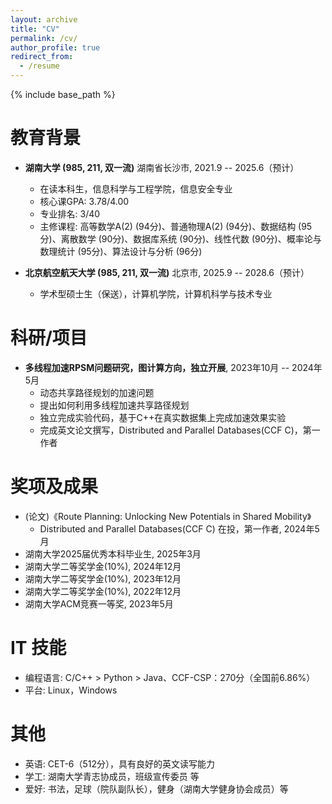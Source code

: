 ```yaml
---
layout: archive
title: "CV"
permalink: /cv/
author_profile: true
redirect_from:
  - /resume
---
```


{% include base_path %}

教育背景
======
* **湖南大学 (985, 211, 双一流)** 湖南省长沙市, 2021.9 -- 2025.6（预计）
  * 在读本科生，信息科学与工程学院，信息安全专业
  * 核心课GPA: 3.78/4.00
  * 专业排名: 3/40
  * 主修课程: 高等数学A(2) (94分)、普通物理A(2) (94分)、数据结构 (95分)、离散数学 (90分)、数据库系统 (90分)、线性代数 (90分)、概率论与数理统计 (95分)、算法设计与分析 (96分)

* **北京航空航天大学 (985, 211, 双一流)** 北京市, 2025.9 -- 2028.6（预计）
  * 学术型硕士生（保送），计算机学院，计算机科学与技术专业

科研/项目
======
* **多线程加速RPSM问题研究，图计算方向，独立开展**, 2023年10月 -- 2024年5月
  * 动态共享路径规划的加速问题
  * 提出如何利用多线程加速共享路径规划
  * 独立完成实验代码，基于C++在真实数据集上完成加速效果实验
  * 完成英文论文撰写，Distributed and Parallel Databases(CCF C)，第一作者

奖项及成果
======
* (论文)《Route Planning: Unlocking New Potentials in Shared Mobility》
  * Distributed and Parallel Databases(CCF C) 在投，第一作者, 2024年5月
* 湖南大学2025届优秀本科毕业生, 2025年3月
* 湖南大学二等奖学金(10%), 2024年12月
* 湖南大学二等奖学金(10%), 2023年12月
* 湖南大学二等奖学金(10%), 2022年12月
* 湖南大学ACM竞赛一等奖, 2023年5月

IT 技能
======
* 编程语言: C/C++ > Python > Java、CCF-CSP：270分（全国前6.86%）
* 平台: Linux，Windows

其他
======
* 英语: CET-6（512分），具有良好的英文读写能力
* 学工: 湖南大学青志协成员，班级宣传委员 等
* 爱好: 书法，足球（院队副队长），健身（湖南大学健身协会成员）等
